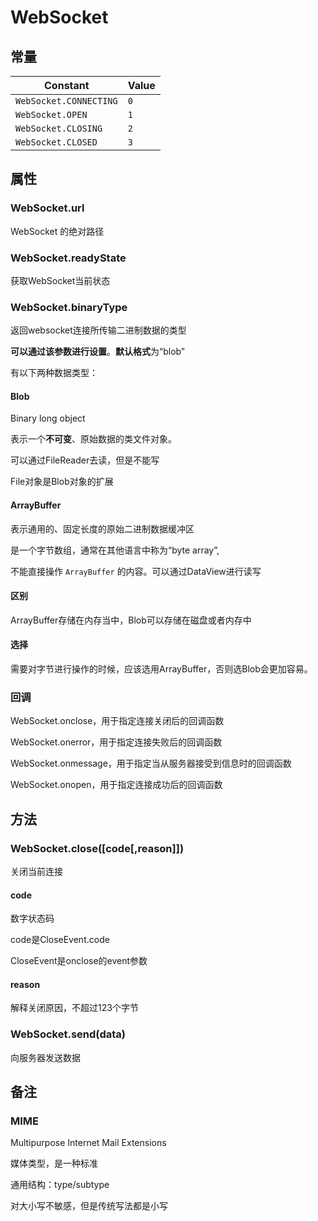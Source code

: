 # WebSocket

## 常量

| **Constant**           | **Value** |
| ---------------------- | --------- |
| `WebSocket.CONNECTING` | `0`       |
| `WebSocket.OPEN`       | `1`       |
| `WebSocket.CLOSING`    | `2`       |
| `WebSocket.CLOSED`     | `3`       |

## 属性

### WebSocket.url

WebSocket 的绝对路径

### WebSocket.readyState

获取WebSocket当前状态

### WebSocket.binaryType

返回websocket连接所传输二进制数据的类型

**可以通过该参数进行设置**。**默认格式**为“blob”

有以下两种数据类型：

#### Blob

Binary long object

表示一个**不可变**、原始数据的类文件对象。

可以通过FileReader去读，但是不能写

File对象是Blob对象的扩展

#### ArrayBuffer

表示通用的、固定长度的原始二进制数据缓冲区

是一个字节数组，通常在其他语言中称为“byte array”,

不能直接操作 `ArrayBuffer` 的内容。可以通过DataView进行读写

#### 区别

ArrayBuffer存储在内存当中，Blob可以存储在磁盘或者内存中

#### 选择

需要对字节进行操作的时候，应该选用ArrayBuffer，否则选Blob会更加容易。

### 回调

WebSocket.onclose，用于指定连接关闭后的回调函数

WebSocket.onerror，用于指定连接失败后的回调函数

WebSocket.onmessage，用于指定当从服务器接受到信息时的回调函数

WebSocket.onopen，用于指定连接成功后的回调函数

## 方法

### WebSocket.close([code[,reason]])

关闭当前连接

#### code

数字状态码

code是CloseEvent.code

CloseEvent是onclose的event参数

#### reason

解释关闭原因，不超过123个字节

### WebSocket.send(data)

向服务器发送数据

## 备注

### MIME

Multipurpose Internet Mail Extensions

媒体类型，是一种标准

通用结构：type/subtype

对大小写不敏感，但是传统写法都是小写